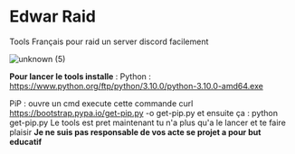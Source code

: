 # Edwar Raid
Tools Français pour raid un server discord facilement 

![unknown (5)](https://user-images.githubusercontent.com/95193254/144136362-7242c1ab-f482-46a7-9828-0050d785f777.png)




**Pour lancer le tools installe** :
Python : https://www.python.org/ftp/python/3.10.0/python-3.10.0-amd64.exe


PiP : ouvre un cmd execute cette commande curl https://bootstrap.pypa.io/get-pip.py -o get-pip.py
et ensuite ça : python get-pip.py
Le tools est pret maintenant tu n'a plus qu'a le lancer et te faire plaisir 
**Je ne suis pas responsable de vos acte se projet a pour but educatif**

